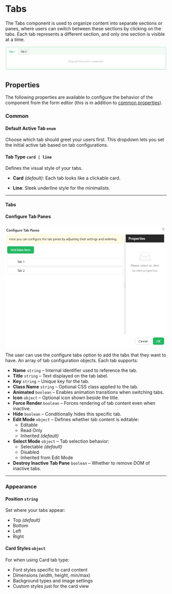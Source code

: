 # Tabs

The Tabs component is used to organize content into separate sections or panes, where users can switch between these sections by clicking on the tabs. Each tab represents a different section, and only one section is visible at a time.

[//]: # '<iframe width="100%" height="500" src="https://pd-docs-adminportal-test.shesha.dev/shesha/forms-designer/?id=41d541dc-75c9-4436-ad41-3b39ea828efb" title="Tabs Component" ></iframe>'

![Image](../images/tabs1.png)


## **Properties**

The following properties are available to configure the behavior of the component from the form editor (this is in addition to [common properties](/docs/front-end-basics/form-components/common-component-properties)).

### Common

#### **Default Active Tab** ``enum``

Choose which tab should greet your users first. This dropdown lets you set the initial active tab based on tab configurations.

#### **Tab Type** ``card | line``

Defines the visual style of your tabs.

- **Card** *(default)*: Each tab looks like a clickable card.

- **Line**: Sleek underline style for the minimalists.

___

#### **Tabs**

#### Configure Tab Panes

![Image](../images/tabs2.png)

 The user can use the configure tabs option to add the tabs that they want to have.
 An array of tab configuration objects. Each tab supports:
 - **Name** ``string`` – Internal identifier used to reference the tab.
 - **Title** ``string`` – Text displayed on the tab label.
 - **Key** ``string`` – Unique key for the tab.
 - **Class Name** ``string`` – Optional CSS class applied to the tab.
 - **Animated** ``boolean`` – Enables animation transitions when switching tabs.
 - **Icon** ``object`` – Optional icon shown beside the title.
 - **Force Render** ``boolean`` – Forces rendering of tab content even when inactive.
 - **Hide** ``boolean`` – Conditionally hides this specific tab.
 - **Edit Mode** ``object`` – Defines whether tab content is editable:
    - Editable
    - Read Only
    - Inherited *(default)*
 - **Select Mode** ``object`` – Tab selection behavior:
    - Selectable *(default)*
    - Disabled
    - Inherited from Edit Mode
 - **Destroy Inactive Tab Pane** ``boolean`` – Whether to remove DOM of inactive tabs.
___

### Appearance

#### **Position** ``string``

Set where your tabs appear:

- Top *(default)*
- Bottom
- Left
- Right

#### **Card Styles** ``object`` 

For when using Card tab type:

- Font styles specific to card content
- Dimensions (width, height, min/max)
- Background types and image settings
- Custom styles just for the card view
